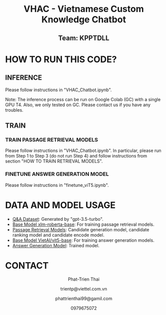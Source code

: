 
<!-- PROJECT LOGO -->
<br />
<div align="center">
  <h1 align="center">VHAC - Vietnamese Custom Knowledge Chatbot</h1>
  <h2 align="center">Team: KPPTDLL</h2>
</div>

# HOW TO RUN THIS CODE?
## INFERENCE
Please follow instructions in "VHAC_Chatbot.ipynb".

Note: The inference process can be run on Google Colab (GC) with a single GPU T4. Also, we only tested on GC. Please contact us if you have any troubles.

## TRAIN
### TRAIN PASSAGE RETRIEVAL MODELS
Please follow instructions in "VHAC_Chatbot.ipynb". In particular, please run from Step 1 to Step 3 (do not run Step 4) and follow instructions from section "HOW TO TRAIN RETRIEVAL MODELS".


### FINETUNE ANSWER GENERATION MODEL
Please follow instructions in "finetune_viT5.ipynb".

# DATA AND MODEL USAGE
* [Q&A Dataset](https://huggingface.co/datasets/trientp/wiki_chatbot): Generated by "gpt-3.5-turbo".
* [Base Model xlm-roberta-base](https://huggingface.co/xlm-roberta-base): For training passage retrieval models.
* [Passage Retrieval Models](https://drive.google.com/drive/folders/11cmhjBNk5e5zYmKgcbCTbdg1WIOpBQc8?usp=drive_link): Candidate generation model, candidate ranking model and candidate encode model.
* [Base Model VietAI/vit5-base](https://huggingface.co/VietAI/vit5-base): For training answer generation models.
* [Answer Generation Model](https://huggingface.co/trientp/vit5_base_qa): Trained model.

# CONTACT
<p align="center">
Phat-Trien Thai
</p>
<p align="center">
trientp@viettel.com.vn
</p>
<p align="center">
phattrienthai99@gamil.com
</p>
<p align="center">
0979675072
</p>

